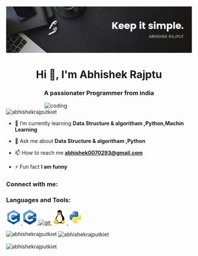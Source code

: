 ![logo](https://github.com/AbhishekRajputKiet/AbhishekRajputKiet/blob/master/Black%20Minimal%20Motivation%20Quote%20LinkedIn%20Banner.png)
<h1 align="center">Hi 👋, I'm Abhishek Rajptu</h1>
<h3 align="center">A passionater Programmer from india</h3>
<img align="right"alt="coding"width="400"src="https://camo.githubusercontent.com/cae12fddd9d6982901d82580bdf321d81fb299141098ca1c2d4891870827bf17/68747470733a2f2f6d69726f2e6d656469756d2e636f6d2f6d61782f313336302f302a37513379765349765f7430696f4a2d5a2e676966"

<p align="left"> <img src="https://komarev.com/ghpvc/?username=abhishekrajputkiet&label=Profile%20views&color=0e75b6&style=flat" alt="abhishekrajputkiet" /> </p>

- 🌱 I’m currently learning **Data Structure & algoritham ,Python,Machin Learning**

- 💬 Ask me about **Data Structure & algoritham ,Python**

- 📫 How to reach me **abhishek0070293@gmail.com**

- ⚡ Fun fact **I am funny**

<h3 align="left">Connect with me:</h3>
<p align="left">
</p>

<h3 align="left">Languages and Tools:</h3>
<p align="left"> <a href="https://www.cprogramming.com/" target="_blank" rel="noreferrer"> <img src="https://raw.githubusercontent.com/devicons/devicon/master/icons/c/c-original.svg" alt="c" width="40" height="40"/> </a> <a href="https://www.w3schools.com/cpp/" target="_blank" rel="noreferrer"> <img src="https://raw.githubusercontent.com/devicons/devicon/master/icons/cplusplus/cplusplus-original.svg" alt="cplusplus" width="40" height="40"/> </a> <a href="https://git-scm.com/" target="_blank" rel="noreferrer"> <img src="https://www.vectorlogo.zone/logos/git-scm/git-scm-icon.svg" alt="git" width="40" height="40"/> </a> <a href="https://www.linux.org/" target="_blank" rel="noreferrer"> <img src="https://raw.githubusercontent.com/devicons/devicon/master/icons/linux/linux-original.svg" alt="linux" width="40" height="40"/> </a> <a href="https://www.python.org" target="_blank" rel="noreferrer"> <img src="https://raw.githubusercontent.com/devicons/devicon/master/icons/python/python-original.svg" alt="python" width="40" height="40"/> </a> </p>

<p><img align="left" src="https://github-readme-stats.vercel.app/api/top-langs?username=abhishekrajputkiet&show_icons=true&locale=en&layout=compact" alt="abhishekrajputkiet" /></p>

<p>&nbsp;<img align="center" src="https://github-readme-stats.vercel.app/api?username=abhishekrajputkiet&show_icons=true&locale=en" alt="abhishekrajputkiet" /></p>

<p><img align="center" src="https://github-readme-streak-stats.herokuapp.com/?user=abhishekrajputkiet&" alt="abhishekrajputkiet" /></p>

